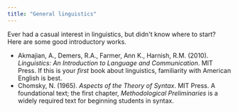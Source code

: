 ```yaml
---
title: "General linguistics"
---
```


Ever had a casual interest in linguistics, but didn't know where to start? Here are some good introductory works.

- Akmajian, A., Demers, R.A., Farmer, Ann K., Harnish, R.M. (2010). <i>Linguistics: An Introduction to Language and Communication</i>. MIT Press. If this is your <em>first</em> book about linguistics, familiarity with American English is best.
- Chomsky, N. (1965). <i>Aspects of the Theory of Syntax</i>. MIT Press. A foundational text; the first chapter, <i>Methodological Preliminaries</i> is a widely required text for beginning students in syntax.

